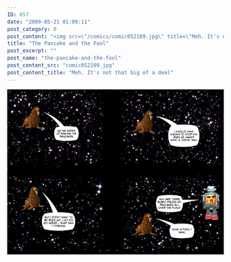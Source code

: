 ```yaml
---
ID: 657
date: "2009-05-21 01:00:11"
post_category: 0
post_content: "<img src=\"/comics/comic052109.jpg\" title=\"Meh. It's not that big of a deal\" />"
title: "The Pancake and the Fool"
post_excerpt: ""
post_name: "the-pancake-and-the-fool"
post_content_src: "comic052109.jpg"
post_content_title: "Meh. It's not that big of a deal"
---
```



[![Meh. It's not that big of a deal](/comics-hi-res/comic052109.jpg)](/comics-hi-res/comic052109.jpg "Meh. It's not that big of a deal")
